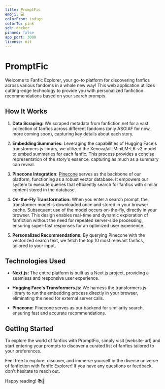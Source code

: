 ```yaml
---
title: PromptFic
emoji: 💻
colorFrom: indigo
colorTo: pink
sdk: docker
pinned: false
app_port: 3000
license: mit
---
```

# PromptFic

Welcome to Fanfic Explorer, your go-to platform for discovering fanfics across various fandoms in a whole new way! This web application utilizes cutting-edge technology to provide you with personalized fanfiction recommendations based on your search prompts.

## How It Works

1. **Data Scraping:**
   We scraped metadata from fanfiction.net for a vast collection of fanfics across different fandoms (only ASOIAF for now, more coming soon), capturing key details about each story.

2. **Embedding Summaries:**
   Leveraging the capabilities of Hugging Face's transformers.js library, we utilized the Xenova/all-MiniLM-L6-v2 model to embed summaries for each fanfic. This process provides a concise representation of the story's essence, capturing as much as a summary can reveal.

3. **Pinecone Integration:**
   [Pinecone](https://www.pinecone.io/) serves as the backbone of our platform, functioning as a robust vector database. It empowers our system to execute queries that efficiently search for fanfics with similar content stored in the database.


4. **On-the-Fly Transformation:**
   When you enter a search prompt, the transformer model is downloaded once and stored in your browser cache. Subsequent use of the model occurs on-the-fly, directly in your browser. This design enables real-time and dynamic exploration of fanfiction without the need for repeated server-side processing, ensuring super-fast responses for an optimized user experience.

5. **Personalized Recommendations:**
   By querying Pinecone with the vectorized search text, we fetch the top 10 most relevant fanfics, tailored to your input.

## Technologies Used

- **Next.js:**
  The entire platform is built as a Next.js project, providing a seamless and responsive user experience.

- **Hugging Face's Transformers.js:**
  We harness the transformers.js library to run the embedding process directly in your browser, eliminating the need for external server calls.

- **Pinecone:**
  Pinecone serves as our backend for similarity search, ensuring fast and accurate recommendations.

## Getting Started

To explore the world of fanfics with PromptFic, simply visit [website-url] and start entering your prompts to discover a curated list of fanfics tailored to your preferences.

Feel free to explore, discover, and immerse yourself in the diverse universe of fanfiction with Fanfic Explorer! If you have any questions or feedback, don't hesitate to reach out.

Happy reading! 📚🌟
